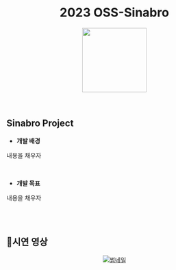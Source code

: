 <div align="center">
  <h1>2023 OSS-Sinabro</h1>
<p align="center">
  <img src="https://user-images.githubusercontent.com/90829718/264743490-9a2c7c07-c8cd-44f4-9da0-483afa96dc60.jpg" width="150" />
</p>
</div>
<br />

## Sinabro Project
- **개발 배경**

  
내용을 채우자

<br />

- **개발 목표**

  
내용을 채우자

<br />
<br />

## 🎥시연 영상

<div align="center">

[![썸네일](https://github.com/OSS-Sinabro/Sinabro_Readme/assets/90829718/c7bb1473-7708-4b18-9645-afa46e4c56e4)](https://youtu.be/-8Rl-fm9SdU?si=JQ4lKL_gWCzm6yM6)

</div>

